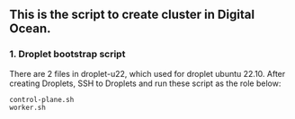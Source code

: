 ## This is the script to create cluster in Digital Ocean.

### 1. Droplet bootstrap script

There are 2 files in droplet-u22, which used for droplet ubuntu 22.10. After creating Droplets, SSH to Droplets and run these script as the role below:

```
control-plane.sh
worker.sh
```
